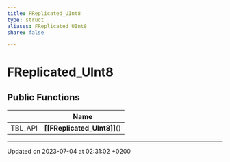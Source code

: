 ```yaml
---
title: FReplicated_UInt8
type: struct
aliases: FReplicated_UInt8
share: false

---
```


# FReplicated_UInt8





## Public Functions

|                | Name           |
| -------------- | -------------- |
| TBL_API | **[[FReplicated_UInt8]]**() |

-------------------------------

Updated on 2023-07-04 at 02:31:02 +0200